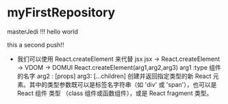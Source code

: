 # myFirstRepository

masterJedi !!!
hello world

this a second push!!

- 我们可以使用 React.createElement 来代替 jsx
  jsx -> React.createElement -> VDOM -> DOMUI
  React.createElement(arg1,arg2,arg3)
  arg1 :type 组件的名字
  arg2 : [props]
  arg3: [...children]
  创建并返回指定类型的新 React 元素。其中的类型参数既可以是标签名字符串（如 'div' 或 'span'），也可以是 React 组件 类型 （class 组件或函数组件），或是 React fragment 类型。

